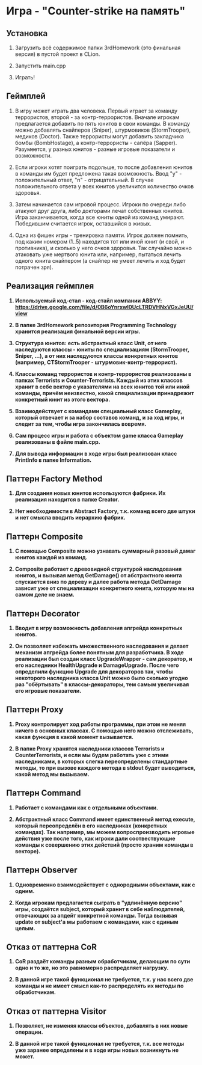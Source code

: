 <b> <h1> Игра - "Counter-strike на память" </h1> </b>

<b> <h2> Установка </h2> </b>

1) Загрузить всё содержимое папки 3rdHomework (это финальная версия) в пустой проект в CLion.

2) Запустить main.cpp

3) Играть!


<b> <h2> Геймплей </h2> </b>

1) В игру может играть два человека. Первый играет за команду террористов, второй - за контр-террористов.
Вначале игрокам предлагается добавить по пять юнитов в свои команды. В команду можно добавлять снайперов (Sniper),
штурмовиков (StormTrooper), медиков (Doctor). Также террористы могут добавить 
закладчика бомбы (BombHostage), а контр-террористы - сапёра (Sapper).
Разумеется, у разных юнитов - разные игровые показатели и возможности.

2) Если игроки хотят поиграть подольше, то после добавления юнитов в команды им будет предложена такая
возможность. Ввод "y" - положительный ответ, "n" - отрицательный. В случае положительного ответа у всех юнитов 
увеличится количество очков здоровья.

3) Затем начинается сам игровой процесс. Игроки по очереди либо атакуют друг друга, либо докторами лечат собственных юнитов.
Игра заканчивается, когда все юниты одной из команд умирают. Победившим считается игрок, оставшийся в живых.

4) Одна из фишек игры - тренировка памяти. Игрок должен помнить, под каким номером (1..5) находится тот или иной юнит (и свой, 
и противника), и сколько у него очков здоровья. Так случайно можно атаковать уже мертвого юнита или, например, пытаться лечить одного 
юнита снайпером (а снайпер не умеет лечить и ход будет потрачен зря).


<b> <h2> Реализация геймплея </h2> <b>

1) Используемый код-стал - код-стайл компании ABBYY: https://drive.google.com/file/d/0B6oYnrxwl0UcLTRDVHNxVGxJeUU/view

2) В папке 3rdHomework репозитория Programming Technology хранится реализация финальной версии игры.
 
3) Структура юнитов: есть абстрактный класс Unit, от него наследуются классы - юниты по специализациям (StormTrooper, Sniper, ...), а
от них наследуются классы конкретных юнитов (например, CTStormTrooper - штурмовик-контр-террорист). 

4) Классы команд террористов и контр-террористов реализованы в папках Terrorists и Counter-Terrorists. Каждый из этих классов хранит 
в себе вектор с указателями на всех юнитов той или иной команды, причём неизвестно, какой специализации принадрежит конкретный юнит 
из этого вектора.

5) Взаимодействует с командами специальный класс Gameplay, который отвечает и за набор составов команд, и за ход игры, и следит за тем,
чтобы игра закончилась вовремя.

6) Сам процесс игры и работа с объектом game класса Gameplay реализованы в файле main.cpp.

7) Для вывода информации в ходе игры был реализован класс PrintInfo в папке Information.


<b> <h2> Паттерн Factory Method </h2> </b>

1) Для создания новых юнитов используются фабрики. Их реализация находится в папке Creator.

2) Нет необходимости в Abstract Factory, т.к. команд всего две штуки и нет смысла вводить
иерархию фабрик.


<b> <h2> Паттерн Composite </h2> </b>

1) С помощью Composite можно узнавать суммарный разовый дамаг юнитов каждой из команд.

2) Composite работает с древовидной структурой наследования юнитов, и вызывая метод GetDamage() 
от абстрактного юнита спускается вниз по дереву и далее работа метода GetDamage зависит уже от 
специализации конкретного юнита, которую мы на самом деле не знаем.


<b> <h2> Паттерн Decorator </h2> </b> 

1) Вводит в игру возможность добавления апгрейда конкретных юнитов. 

2) Он позволяет избежать множественного наследования и делает механизм апгрейда более понятным для разработчика. 
В ходе реализации был создан класс UpgradeWrapper - сам декоратор, и его наследники HealthUpgrade и DamageUpgrade. 
После чего определили функцию Upgrade для декораторов так, чтобы некоторого наследника класса Unit можно было сколько 
угодно раз "обёртывать" в классы-декораторы, тем самым увеличивая его игровые показатели.


<b> <h2> Паттерн Proxy </h2> </b>

1) Proxy контролирует ход работы программы, при этом не меняя ничего в основных классах. С помощью него можно 
отслеживать, какая функция в какой момент вызывается.

2) В папке Proxy хранятся наследники классов Terrorists и CounterTerrorists, и если мы будем работать уже с этими 
наследниками, в которых слегка переопределены стандартные методы, то при вызове каждого метода в stdout будет 
выводиться, какой метод мы вызываем.


<b> <h2> Паттерн Command </h2> </b>

1) Работает с командами как с отдельными объектами. 

2) Абстрактный класс Command имеет единственный метод execute, который переопределён в его наследниках (конкретных 
командах). Так например, мы можем вопроспроизводить игровые действия уже после того, как игроки дали соотвествующие 
команды к совершению этих действий (просто храним команды в векторе).


<b> <h2> Паттерн Observer </h2> </b>

1) Одновременно взаимодействует с однородными объектами, как с одним.

2) Когда игрокам предлагается сыграть в "удлинённую версию" игры, создаётся subject, который хранит в себе наблюдателей,
отвечающих за апдейт конкретной команды. Тогда вызывая update от subject'а мы работаем с командами, как с единым целым.


<b> <h2> Отказ от паттерна CoR </h2> </b>

1) CoR раздаёт команды разным обработчикам, делающим по сути одно и то же, но это равномерно распределяет нагрузку.

2) В данной игре такой функционал не требуется, т.к. у нас всего две команды и не имеет смысл как-то распределять их 
методы по обработчикам.


<b> <h2> Отказ от паттерна Visitor </h2> </b>

1) Позволяет, не изменяя классы объектов, добавлять в них новые операции.

2) В данной игре такой функционал не требуется, т.к. все методы уже заранее определены и в ходе игры новых возникнуть 
не может.